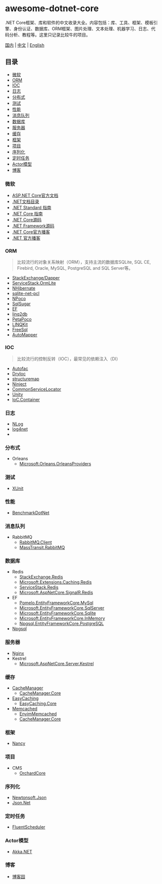 # awesome-dotnet-core
.NET Core框架、库和软件的中文收录大全。内容包括：库、工具、框架、模板引擎、身份认证、数据库、ORM框架、图片处理、文本处理、机器学习、日志、代码分析、教程等。这里只记录比较牛的项目。
  
[国内](README_CN.md)  | [中文](README.md)  | [English](README_EN.md) 

## 目录
* [微软](#微软)
* [ORM](#ORM)
* [IOC](#IOC)
* [日志](#日志)
* [分布式](#分布式)
* [测试](#测试)
* [性能](#性能)
* [消息队列](#消息队列)
* [数据库](#数据库)
* [服务器](#服务器)
* [缓存](#缓存)
* [框架](#框架)
* [项目](#项目)
* [序列化](序列化)
* [定时任务](定时任务)
* [Actor模型](#Actor模型)
* [博客](#博客)

### 微软
* [ASP.NET Core官方文档](https://docs.microsoft.com/zh-cn/aspnet/core/?view=aspnetcore-3.1)
* [.NET文档目录](https://docs.microsoft.com/zh-cn/dotnet/welcome)
* [.NET Standard 指南](https://docs.microsoft.com/zh-cn/dotnet/standard/)
* [.NET Core 指南](https://docs.microsoft.com/zh-cn/dotnet/core/)
* [.NET Core源码](https://github.com/aspnet/AspNetCore)
* [.NET Framework源码](https://referencesource.microsoft.com/)
* [.NET Core官方播客](https://devblogs.microsoft.com/dotnet/tag/net-core/)
* [.NET 官方播客](https://devblogs.microsoft.com/dotnet/)

### ORM
> 比较流行的对象关系映射（ORM），支持主流的数据库SQLite, SQL CE, Firebird, Oracle, MySQL, PostgreSQL and SQL Server等。
* [StackExchange/Dapper](https://github.com/StackExchange/Dapper)
* [ServiceStack.OrmLite](https://github.com/ServiceStack/ServiceStack.OrmLite)
* [NHibernate](https://github.com/nhibernate/nhibernate-core)
* [sqlite-net-pcl](https://github.com/praeclarum/sqlite-net)
* [NPoco](https://github.com/schotime/NPoco)
* [SqlSugar](https://github.com/sunkaixuan/SqlSugar) 
* [EF](https://github.com/aspnet/EntityFrameworkCore)
* [linq2db](https://github.com/linq2db/linq2db)
* [PetaPoco](https://github.com/CollaboratingPlatypus/PetaPoco)
* [LINQKit](https://github.com/scottksmith95/LINQKit)
* [FreeSql](https://github.com/2881099/FreeSql)
* [AutoMapper](https://github.com/AutoMapper/AutoMapper)

### IOC
> 比较流行的控制反转（IOC），最常见的依赖注入（DI）
* [Autofac](https://github.com/autofac/Autofac)
* [DryIoc](https://github.com/dadhi/DryIoc)
* [structuremap](https://github.com/structuremap/structuremap)
* [Ninject](https://github.com/ninject/ninject)
* [CommonServiceLocator](https://github.com/unitycontainer/commonservicelocator)
* [Unity](https://github.com/unitycontainer/unity)
* [IoC.Container](https://github.com/DevTeam/IoCContainer/)

### 日志
* [NLog](https://github.com/NLog/NLog/)
* [log4net](https://github.com/apache/logging-log4net/)
* 

### 分布式
* Orleans
  * [Microsoft.Orleans.OrleansProviders](https://github.com/dotnet/Orleans)

### 测试
* [XUnit](https://github.com/xunit/xunit)

### 性能
* [BenchmarkDotNet](https://github.com/dotnet/BenchmarkDotNet)

### 消息队列
* RabbitMQ
  * [RabbitMQ.Client](https://github.com/rabbitmq/rabbitmq-dotnet-client)
  * [MassTransit.RabbitMQ](https://github.com/MassTransit/MassTransit)

### 数据库
* Redis
  * [StackExchange.Redis](https://github.com/StackExchange/StackExchange.Redis/)
  * [Microsoft.Extensions.Caching.Redis](https://github.com/aspnet/Extensions)
  * [ServiceStack.Redis](https://github.com/ServiceStack/ServiceStack.Redis)
  * [Microsoft.AspNetCore.SignalR.Redis](https://github.com/aspnet/AspNetCore)
* EF
  * [Pomelo.EntityFrameworkCore.MySql](https://github.com/aspnet/EntityFrameworkCore)
  * [Microsoft.EntityFrameworkCore.SqlServer](https://github.com/aspnet/EntityFrameworkCore)
  * [Microsoft.EntityFrameworkCore.Sqlite](https://github.com/aspnet/EntityFrameworkCore)
  * [Microsoft.EntityFrameworkCore.InMemory](https://github.com/aspnet/EntityFrameworkCore)
  * [Npgsql.EntityFrameworkCore.PostgreSQL](https://github.com/npgsql/efcore.pg)
* [Npgsql](https://github.com/npgsql/npgsql)

### 服务器
* [Nginx](https://www.nginx.com/)
* Kestrel
  * [Microsoft.AspNetCore.Server.Kestrel](https://github.com/aspnet/KestrelHttpServer)

### 缓存
* [CacheManager](http://cachemanager.michaco.net/)
  * [CacheManager.Core](https://github.com/MichaCo/CacheManager)
* [EasyCaching](https://easycaching.readthedocs.io/en/latest/)
  * [EasyCaching.Core](https://github.com/dotnetcore/EasyCaching)
* [Memcached](https://memcached.org/)
  * [EnyimMemcached](https://github.com/enyim/EnyimMemcached)
  * [CacheManager.Core](https://github.com/MichaCo/CacheManager)

### 框架
* [Nancy](https://github.com/NancyFx/Nancy)

### 项目
* CMS
  * [OrchardCore](https://github.com/OrchardCMS/OrchardCore)


### 序列化
* [Newtonsoft.Json](https://github.com/JamesNK/Newtonsoft.Json)
* [Json.Net](https://github.com/obarlik/Json.Net)

### 定时任务
* [FluentScheduler](https://github.com/fluentscheduler/FluentScheduler)

### Actor模型
* [Akka.NET](https://github.com/akkadotnet/akka.net)

### 博客
* [博客园](https://www.cnblogs.com/)














